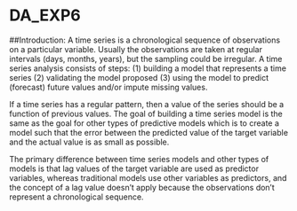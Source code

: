 # DA_EXP6

##Introduction:
A time series is a chronological sequence of observations on a particular variable. Usually the observations are taken at regular intervals (days, months, years), but the sampling could be irregular. A time series analysis consists of steps: (1) building a model that represents a time series (2) validating the model proposed (3) using the model to predict (forecast) future values and/or impute missing values.

If a time series has a regular pattern, then a value of the series should be a function of previous values. The goal of building a time series model is the same as the goal for other types of predictive models which is to create a model such that the error between the predicted value of the target variable and the actual value is as small as possible.

The primary difference between time series models and other types of models is that lag values of the target variable are used as predictor variables, whereas traditional models use other variables as predictors, and the concept of a lag value doesn’t apply because the observations don’t represent a chronological sequence.

